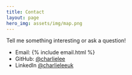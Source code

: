 ```yaml
---
title: Contact
layout: page
hero_img: assets/img/map.png
---
```

Tell me something interesting or ask a question!

<ul class="plainlist">
  <li>Email: {% include email.html %}</li>
  <li>GitHub: <a href="https://github.com/charlielee">@charlielee</a></li>
  <li>LinkedIn <a href="https://linkedin.com/in/charlieleeuk">@charlieleeuk</a></li>
</ul>
